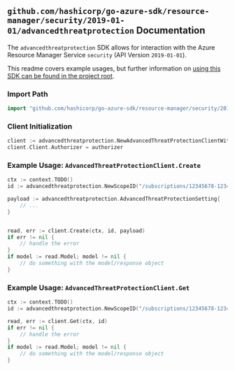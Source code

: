 
## `github.com/hashicorp/go-azure-sdk/resource-manager/security/2019-01-01/advancedthreatprotection` Documentation

The `advancedthreatprotection` SDK allows for interaction with the Azure Resource Manager Service `security` (API Version `2019-01-01`).

This readme covers example usages, but further information on [using this SDK can be found in the project root](https://github.com/hashicorp/go-azure-sdk/tree/main/docs).

### Import Path

```go
import "github.com/hashicorp/go-azure-sdk/resource-manager/security/2019-01-01/advancedthreatprotection"
```


### Client Initialization

```go
client := advancedthreatprotection.NewAdvancedThreatProtectionClientWithBaseURI("https://management.azure.com")
client.Client.Authorizer = authorizer
```


### Example Usage: `AdvancedThreatProtectionClient.Create`

```go
ctx := context.TODO()
id := advancedthreatprotection.NewScopeID("/subscriptions/12345678-1234-9876-4563-123456789012/resourceGroups/some-resource-group")

payload := advancedthreatprotection.AdvancedThreatProtectionSetting{
	// ...
}


read, err := client.Create(ctx, id, payload)
if err != nil {
	// handle the error
}
if model := read.Model; model != nil {
	// do something with the model/response object
}
```


### Example Usage: `AdvancedThreatProtectionClient.Get`

```go
ctx := context.TODO()
id := advancedthreatprotection.NewScopeID("/subscriptions/12345678-1234-9876-4563-123456789012/resourceGroups/some-resource-group")

read, err := client.Get(ctx, id)
if err != nil {
	// handle the error
}
if model := read.Model; model != nil {
	// do something with the model/response object
}
```
